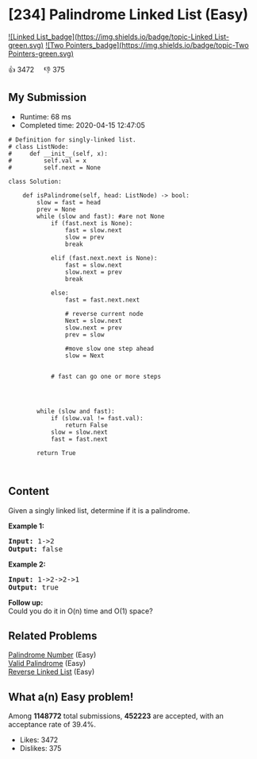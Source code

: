 # [234] Palindrome Linked List (Easy)

[![Linked List_badge](https://img.shields.io/badge/topic-Linked List-green.svg)](https://leetcode.com/problems/palindrome-linked-list/)  [![Two Pointers_badge](https://img.shields.io/badge/topic-Two Pointers-green.svg)](https://leetcode.com/problems/palindrome-linked-list/) 

:+1: 3472 &nbsp; &nbsp; :thumbsdown: 375

## My Submission

- Runtime: 68 ms
- Completed time: 2020-04-15 12:47:05

```python3
# Definition for singly-linked list.
# class ListNode:
#     def __init__(self, x):
#         self.val = x
#         self.next = None

class Solution:
    
    def isPalindrome(self, head: ListNode) -> bool:
        slow = fast = head
        prev = None
        while (slow and fast): #are not None
            if (fast.next is None):
                fast = slow.next
                slow = prev
                break
            
            elif (fast.next.next is None):
                fast = slow.next
                slow.next = prev
                break
                
            else:
                fast = fast.next.next
                
                # reverse current node
                Next = slow.next
                slow.next = prev
                prev = slow
                
                #move slow one step ahead
                slow = Next
                
                
            # fast can go one or more steps

            
        
        
        while (slow and fast):
            if (slow.val != fast.val):
                return False
            slow = slow.next
            fast = fast.next
        
        return True
                
                
```

## Content
<p>Given a singly linked list, determine if it is a palindrome.</p>

<p><strong>Example 1:</strong></p>

<pre>
<strong>Input:</strong> 1-&gt;2
<strong>Output:</strong> false</pre>

<p><strong>Example 2:</strong></p>

<pre>
<strong>Input:</strong> 1-&gt;2-&gt;2-&gt;1
<strong>Output:</strong> true</pre>

<p><b>Follow up:</b><br />
Could you do it in O(n) time and O(1) space?</p>


## Related Problems
[Palindrome Number](https://leetcode.com/problems/palindrome-number/) (Easy) <br>
[Valid Palindrome](https://leetcode.com/problems/valid-palindrome/) (Easy) <br>
[Reverse Linked List](https://leetcode.com/problems/reverse-linked-list/) (Easy) <br>

## What a(n) Easy problem!
Among **1148772** total submissions, **452223** are accepted, with an acceptance rate of 39.4%. <br>

- Likes: 3472
- Dislikes: 375

